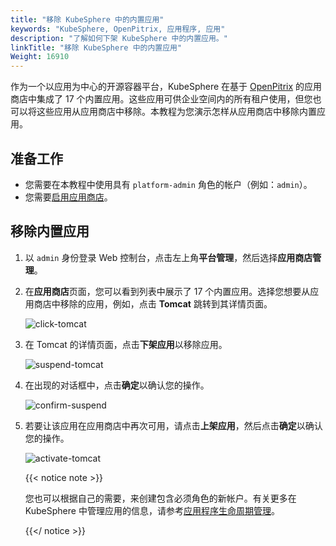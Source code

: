 ```yaml
---
title: "移除 KubeSphere 中的内置应用"
keywords: "KubeSphere, OpenPitrix, 应用程序, 应用"
description: "了解如何下架 KubeSphere 中的内置应用。"
linkTitle: "移除 KubeSphere 中的内置应用"
Weight: 16910
---
```


作为一个以应用为中心的开源容器平台，KubeSphere 在基于 [OpenPitrix](https://github.com/openpitrix/openpitrix) 的应用商店中集成了 17 个内置应用。这些应用可供企业空间内的所有租户使用，但您也可以将这些应用从应用商店中移除。本教程为您演示怎样从应用商店中移除内置应用。

## 准备工作

- 您需要在本教程中使用具有 `platform-admin` 角色的帐户（例如：`admin`）。
- 您需要[启用应用商店](../../../pluggable-components/app-store/)。

## 移除内置应用

1. 以 `admin` 身份登录 Web 控制台，点击左上角**平台管理**，然后选择**应用商店管理**。

2. 在**应用商店**页面，您可以看到列表中展示了 17 个内置应用。选择您想要从应用商店中移除的应用，例如，点击 **Tomcat** 跳转到其详情页面。

   ![click-tomcat](/images/docs/zh-cn/faq/applications/remove-built-in-apps/click-tomcat.png)

3. 在 Tomcat 的详情页面，点击**下架应用**以移除应用。

   ![suspend-tomcat](/images/docs/zh-cn/faq/applications/remove-built-in-apps/suspend-tomcat.png)

4. 在出现的对话框中，点击**确定**以确认您的操作。

   ![confirm-suspend](/images/docs/zh-cn/faq/applications/remove-built-in-apps/confirm-suspend.png)

5. 若要让该应用在应用商店中再次可用，请点击**上架应用**，然后点击**确定**以确认您的操作。

   ![activate-tomcat](/images/docs/zh-cn/faq/applications/remove-built-in-apps/activate-tomcat.png)

   {{< notice note >}}

   您也可以根据自己的需要，来创建包含必须角色的新帐户。有关更多在 KubeSphere 中管理应用的信息，请参考[应用程序生命周期管理](../../../application-store/app-lifecycle-management/)。

   {{</ notice >}}

